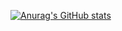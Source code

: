 [![Anurag's GitHub stats](https://github-readme-stats.vercel.app/api?syednoman-89=anuraghazra)](https://github.com/syednoman-89/github-readme-stats)
